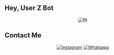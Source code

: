 ## Hey, User Z Bot
<p align="center"><img src="https://s4.gifyu.com/images/20210316_004856.gif" alt="Bt">


## Contact Me

<p align="center">
<a href="https://instagram.com/im_ditzyy"><img title="Instagram" src="https://img.shields.io/badge/Ditzyy-Gans-brightgreen?style=for-the-badge&logo=instagram"></a>
<a href="http://api.whatsapp.com/send?phone=628988293493"><img title="Whatsapp" src="https://img.shields.io/badge/WhatsApp-owner-red?style=for-the-badge&logo=WhatsApp"></a>
</p>


